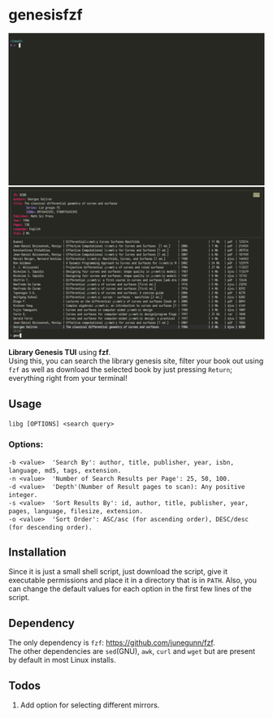# genesisfzf
![](libg.gif)
![](libg_frame_35_delay-0.13s.gif)

**Library Genesis TUI** using **fzf**.  
Using this, you can search the library genesis site, filter your book out using `fzf` as well as download the selected book by just pressing `Return`; everything right from your terminal!

## Usage
`libg [OPTIONS] <search query>`

### Options:
 	-b <value>	'Search By': author, title, publisher, year, isbn, language, md5, tags, extension.  
	-n <value>	'Number of Search Results per Page': 25, 50, 100.  
	-d <value>	'Depth'(Number of Result pages to scan): Any positive integer.  
	-s <value>	'Sort Results By': id, author, title, publisher, year, pages, language, filesize, extension.  
	-o <value>	'Sort Order': ASC/asc (for ascending order), DESC/desc (for descending order).  

## Installation
Since it is just a small shell script, just download the script, give it executable permissions and place it in a directory that is in `PATH`. Also, you can change the default values for each option in the first few lines of the script.
 
## Dependency
The only dependency is `fzf`: https://github.com/junegunn/fzf.   
The other dependencies are `sed`(GNU), `awk`, `curl` and `wget` but are present by default in most Linux installs. 

## Todos
1. Add option for selecting different mirrors.
